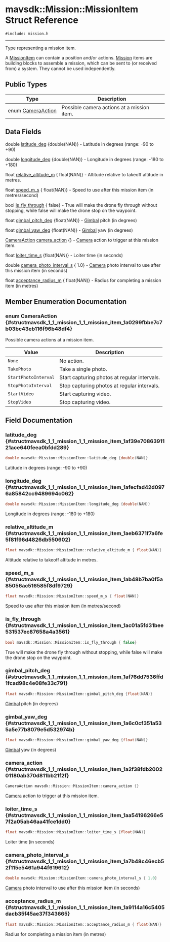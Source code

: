 # mavsdk::Mission::MissionItem Struct Reference
`#include: mission.h`

----


Type representing a mission item. 


A [MissionItem](structmavsdk_1_1_mission_1_1_mission_item.md) can contain a position and/or actions. [Mission](classmavsdk_1_1_mission.md) items are building blocks to assemble a mission, which can be sent to (or received from) a system. They cannot be used independently. 


## Public Types


Type | Description
--- | ---
enum [CameraAction](#structmavsdk_1_1_mission_1_1_mission_item_1a0299fbbe7c7b03bc43eb116f96b48df4) | Possible camera actions at a mission item.

## Data Fields


double [latitude_deg](#structmavsdk_1_1_mission_1_1_mission_item_1af39e7086391121ace640feea0bfdd289) {double(NAN)} - Latitude in degrees (range: -90 to +90)

double [longitude_deg](#structmavsdk_1_1_mission_1_1_mission_item_1afecfad42d0976a85842cc9489694c062) {double(NAN)} - Longitude in degrees (range: -180 to +180)

float [relative_altitude_m](#structmavsdk_1_1_mission_1_1_mission_item_1aeb6371f7a6fe5f81f96d4826db550602) { float(NAN)} - Altitude relative to takeoff altitude in metres.

float [speed_m_s](#structmavsdk_1_1_mission_1_1_mission_item_1ab48b7ba0f5a85056ac516585f8df9729) { float(NAN)} - Speed to use after this mission item (in metres/second)

bool [is_fly_through](#structmavsdk_1_1_mission_1_1_mission_item_1ac01a5fd31bee531537ec87658a4a3561) { false} - True will make the drone fly through without stopping, while false will make the drone stop on the waypoint.

float [gimbal_pitch_deg](#structmavsdk_1_1_mission_1_1_mission_item_1af76dd7536ffd1fcad98c4e08fe33c791) {float(NAN)} - [Gimbal](classmavsdk_1_1_gimbal.md) pitch (in degrees)

float [gimbal_yaw_deg](#structmavsdk_1_1_mission_1_1_mission_item_1a6c0cf351a535a5e77b8079e5d532974b) {float(NAN)} - [Gimbal](classmavsdk_1_1_gimbal.md) yaw (in degrees)

[CameraAction](structmavsdk_1_1_mission_1_1_mission_item.md#structmavsdk_1_1_mission_1_1_mission_item_1a0299fbbe7c7b03bc43eb116f96b48df4) [camera_action](#structmavsdk_1_1_mission_1_1_mission_item_1a2f38fdb200201180ab370d811bb21f2f) {} - [Camera](classmavsdk_1_1_camera.md) action to trigger at this mission item.

float [loiter_time_s](#structmavsdk_1_1_mission_1_1_mission_item_1aa54196266e57f2a05ab46aa41fce1dd0) {float(NAN)} - Loiter time (in seconds)

double [camera_photo_interval_s](#structmavsdk_1_1_mission_1_1_mission_item_1a7b48c46ecb52f115e5461a944f619612) { 1.0} - [Camera](classmavsdk_1_1_camera.md) photo interval to use after this mission item (in seconds)

float [acceptance_radius_m](#structmavsdk_1_1_mission_1_1_mission_item_1a9114a16c5405dacb35f45ae37f343665) { float(NAN)} - Radius for completing a mission item (in metres)


## Member Enumeration Documentation


### enum CameraAction {#structmavsdk_1_1_mission_1_1_mission_item_1a0299fbbe7c7b03bc43eb116f96b48df4}


Possible camera actions at a mission item.


Value | Description
--- | ---
<span id="structmavsdk_1_1_mission_1_1_mission_item_1a0299fbbe7c7b03bc43eb116f96b48df4a6adf97f83acf6453d4a6a4b1070f3754"></span> `None` | No action. 
<span id="structmavsdk_1_1_mission_1_1_mission_item_1a0299fbbe7c7b03bc43eb116f96b48df4a32e4460786600f3883452550664c13af"></span> `TakePhoto` | Take a single photo. 
<span id="structmavsdk_1_1_mission_1_1_mission_item_1a0299fbbe7c7b03bc43eb116f96b48df4a7cd902daf19f053b0078caf0fb2977c3"></span> `StartPhotoInterval` | Start capturing photos at regular intervals. 
<span id="structmavsdk_1_1_mission_1_1_mission_item_1a0299fbbe7c7b03bc43eb116f96b48df4aa5ca4f2a945ea616f186b130f8f36a18"></span> `StopPhotoInterval` | Stop capturing photos at regular intervals. 
<span id="structmavsdk_1_1_mission_1_1_mission_item_1a0299fbbe7c7b03bc43eb116f96b48df4a7a9102c91e389c449d24a3ca0d8bdf4f"></span> `StartVideo` | Start capturing video. 
<span id="structmavsdk_1_1_mission_1_1_mission_item_1a0299fbbe7c7b03bc43eb116f96b48df4a3ab23501110c4bf07668c2178168da01"></span> `StopVideo` | Stop capturing video. 

## Field Documentation


### latitude_deg {#structmavsdk_1_1_mission_1_1_mission_item_1af39e7086391121ace640feea0bfdd289}

```cpp
double mavsdk::Mission::MissionItem::latitude_deg {double(NAN)}
```


Latitude in degrees (range: -90 to +90)


### longitude_deg {#structmavsdk_1_1_mission_1_1_mission_item_1afecfad42d0976a85842cc9489694c062}

```cpp
double mavsdk::Mission::MissionItem::longitude_deg {double(NAN)}
```


Longitude in degrees (range: -180 to +180)


### relative_altitude_m {#structmavsdk_1_1_mission_1_1_mission_item_1aeb6371f7a6fe5f81f96d4826db550602}

```cpp
float mavsdk::Mission::MissionItem::relative_altitude_m { float(NAN)}
```


Altitude relative to takeoff altitude in metres.


### speed_m_s {#structmavsdk_1_1_mission_1_1_mission_item_1ab48b7ba0f5a85056ac516585f8df9729}

```cpp
float mavsdk::Mission::MissionItem::speed_m_s { float(NAN)}
```


Speed to use after this mission item (in metres/second)


### is_fly_through {#structmavsdk_1_1_mission_1_1_mission_item_1ac01a5fd31bee531537ec87658a4a3561}

```cpp
bool mavsdk::Mission::MissionItem::is_fly_through { false}
```


True will make the drone fly through without stopping, while false will make the drone stop on the waypoint.


### gimbal_pitch_deg {#structmavsdk_1_1_mission_1_1_mission_item_1af76dd7536ffd1fcad98c4e08fe33c791}

```cpp
float mavsdk::Mission::MissionItem::gimbal_pitch_deg {float(NAN)}
```


[Gimbal](classmavsdk_1_1_gimbal.md) pitch (in degrees)


### gimbal_yaw_deg {#structmavsdk_1_1_mission_1_1_mission_item_1a6c0cf351a535a5e77b8079e5d532974b}

```cpp
float mavsdk::Mission::MissionItem::gimbal_yaw_deg {float(NAN)}
```


[Gimbal](classmavsdk_1_1_gimbal.md) yaw (in degrees)


### camera_action {#structmavsdk_1_1_mission_1_1_mission_item_1a2f38fdb200201180ab370d811bb21f2f}

```cpp
CameraAction mavsdk::Mission::MissionItem::camera_action {}
```


[Camera](classmavsdk_1_1_camera.md) action to trigger at this mission item.


### loiter_time_s {#structmavsdk_1_1_mission_1_1_mission_item_1aa54196266e57f2a05ab46aa41fce1dd0}

```cpp
float mavsdk::Mission::MissionItem::loiter_time_s {float(NAN)}
```


Loiter time (in seconds)


### camera_photo_interval_s {#structmavsdk_1_1_mission_1_1_mission_item_1a7b48c46ecb52f115e5461a944f619612}

```cpp
double mavsdk::Mission::MissionItem::camera_photo_interval_s { 1.0}
```


[Camera](classmavsdk_1_1_camera.md) photo interval to use after this mission item (in seconds)


### acceptance_radius_m {#structmavsdk_1_1_mission_1_1_mission_item_1a9114a16c5405dacb35f45ae37f343665}

```cpp
float mavsdk::Mission::MissionItem::acceptance_radius_m { float(NAN)}
```


Radius for completing a mission item (in metres)

